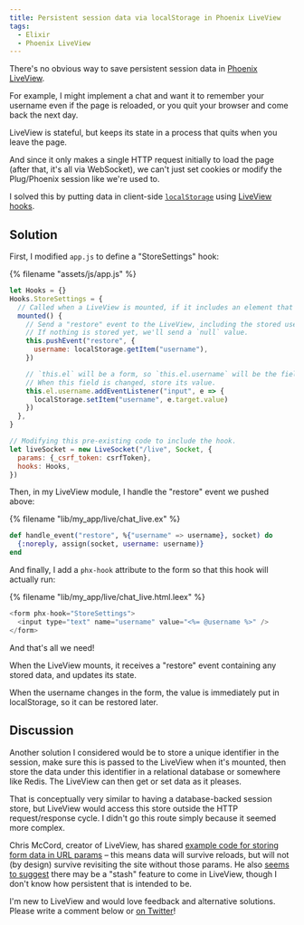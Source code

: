 ```yaml
---
title: Persistent session data via localStorage in Phoenix LiveView
tags:
  - Elixir
  - Phoenix LiveView
---
```


There's no obvious way to save persistent session data in [Phoenix LiveView](https://github.com/phoenixframework/phoenix_live_view).

For example, I might implement a chat and want it to remember your username even if the page is reloaded, or you quit your browser and come back the next day.

LiveView is stateful, but keeps its state in a process that quits when you leave the page.

And since it only makes a single HTTP request initially to load the page (after that, it's all via WebSocket), we can't just set cookies or modify the Plug/Phoenix session like we're used to.

I solved this by putting data in client-side [`localStorage`](https://developer.mozilla.org/en-US/docs/Web/API/Window/localStorage) using [LiveView hooks](https://hexdocs.pm/phoenix_live_view/Phoenix.LiveView.html#module-js-interop-and-client-controlled-dom).

## Solution

First, I modified `app.js` to define a "StoreSettings" hook:

{% filename "assets/js/app.js" %}
``` js
let Hooks = {}
Hooks.StoreSettings = {
  // Called when a LiveView is mounted, if it includes an element that uses this hook.
  mounted() {
    // Send a "restore" event to the LiveView, including the stored username.
    // If nothing is stored yet, we'll send a `null` value.
    this.pushEvent("restore", {
      username: localStorage.getItem("username"),
    })

    // `this.el` will be a form, so `this.el.username` will be the field named "username".
    // When this field is changed, store its value.
    this.el.username.addEventListener("input", e => {
      localStorage.setItem("username", e.target.value)
    })
  },
}

// Modifying this pre-existing code to include the hook.
let liveSocket = new LiveSocket("/live", Socket, {
  params: {_csrf_token: csrfToken},
  hooks: Hooks,
})
```

Then, in my LiveView module, I handle the "restore" event we pushed above:

{% filename "lib/my_app/live/chat_live.ex" %}
``` elixir
def handle_event("restore", %{"username" => username}, socket) do
  {:noreply, assign(socket, username: username)}
end
```

And finally, I add a `phx-hook` attribute to the form so that this hook will actually run:

{% filename "lib/my_app/live/chat_live.html.leex" %}
``` elixir
<form phx-hook="StoreSettings">
  <input type="text" name="username" value="<%= @username %>" />
</form>
```

And that's all we need!

When the LiveView mounts, it receives a "restore" event containing any stored data, and updates its state.

When the username changes in the form, the value is immediately put in localStorage, so it can be restored later.

## Discussion

Another solution I considered would be to store a unique identifier in the session, make sure this is passed to the LiveView when it's mounted, then store the data under this identifier in a relational database or somewhere like Redis. The LiveView can then get or set data as it pleases.

That is conceptually very similar to having a database-backed session store, but LiveView would access this store outside the HTTP request/response cycle. I didn't go this route simply because it seemed more complex.

Chris McCord, creator of LiveView, has shared [example code for storing form data in URL params](https://gist.github.com/chrismccord/5d2f6e99112c9a67fedb2b8501a5bcab) – this means data will survive reloads, but will not (by design) survive revisiting the site without those params. He also [seems to suggest](https://news.ycombinator.com/item?id=21101081) there may be a "stash" feature to come in LiveView, though I don't know how persistent that is intended to be.

I'm new to LiveView and would love feedback and alternative solutions. Please write a comment below or [on Twitter](https://twitter.com/henrik/status/1262007554881839106)!
